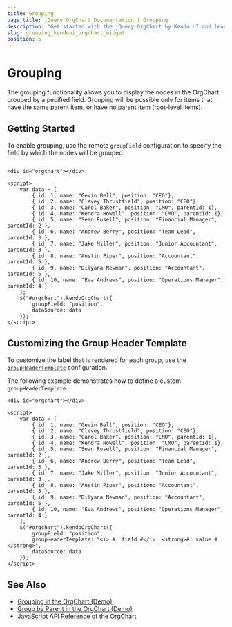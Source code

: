 ```yaml
---
title: Grouping
page_title: jQuery OrgChart Documentation | Grouping
description: "Get started with the jQuery OrgChart by Kendo UI and learn how to configure its grouping functionality."
slug: grouping_kendoui_orgchart_widget
position: 5
---
```


# Grouping

The grouping functionality allows you to display the nodes in the OrgChart grouped by a pecified field. Grouping will be possible only for items that have the same parent item, or have no parent item (root-level items).

## Getting Started

To enable grouping, use the remote `groupField` configuration to specify the field by which the nodes will be grouped. 

```dojo

<div id="orgchart"></div>    

<script>
    var data = [
        { id: 1, name: "Gevin Bell", position: "CEO"},
        { id: 2, name: "Clevey Thrustfield", position: "CEO"},
        { id: 3, name: "Carol Baker", position: "CMO", parentId: 1},
        { id: 4, name: "Kendra Howell", position: "CMO", parentId: 1},
        { id: 5, name: "Sean Rusell", position: "Financial Manager", parentId: 2 },
        { id: 6, name: "Andrew Berry", position: "Team Lead", parentId: 3 },
        { id: 7, name: "Jake Miller", position: "Junior Accountant", parentId: 3 },
        { id: 8, name: "Austin Piper", position: "Accountant", parentId: 5 },
        { id: 9, name: "Dilyana Newman", position: "Accountant", parentId: 5 },
        { id: 10, name: "Eva Andrews", position: "Operations Manager", parentId: 4 }
    ];
    $("#orgchart").kendoOrgChart({            
        groupField: "position",
        dataSource: data            
    });
</script>
```

## Customizing the Group Header Template

To customize the label that is rendered for each group, use the [`groupHeaderTemplate`](https://docs.telerik.com/kendo-ui/api/javascript/ui/orgchart/configuration/groupHeaderTemplate) configuration. 

The following example demonstrates how to define a custom `groupHeaderTemplate`.

```dojo
<div id="orgchart"></div>    

<script>
    var data = [
        { id: 1, name: "Gevin Bell", position: "CEO"},
        { id: 2, name: "Clevey Thrustfield", position: "CEO"},
        { id: 3, name: "Carol Baker", position: "CMO", parentId: 1},
        { id: 4, name: "Kendra Howell", position: "CMO", parentId: 1},
        { id: 5, name: "Sean Rusell", position: "Financial Manager", parentId: 2 },
        { id: 6, name: "Andrew Berry", position: "Team Lead", parentId: 3 },
        { id: 7, name: "Jake Miller", position: "Junior Accountant", parentId: 3 },
        { id: 8, name: "Austin Piper", position: "Accountant", parentId: 5 },
        { id: 9, name: "Dilyana Newman", position: "Accountant", parentId: 5 },
        { id: 10, name: "Eva Andrews", position: "Operations Manager", parentId: 4 }
    ];
    $("#orgchart").kendoOrgChart({            
        groupField: "position",
		groupHeaderTemplate: "<i> #: field #</i>: <strong>#: value # </strong>",
        dataSource: data            
    });
</script>
```

## See Also

* [Grouping in the OrgChart (Demo)](https://demos.telerik.com/kendo-ui/orgchart/grouping)
* [Group by Parent in the OrgChart (Demo)](https://demos.telerik.com/kendo-ui/orgchart/grouping-by-parent)
* [JavaScript API Reference of the OrgChart](/api/javascript/ui/orgchart)
